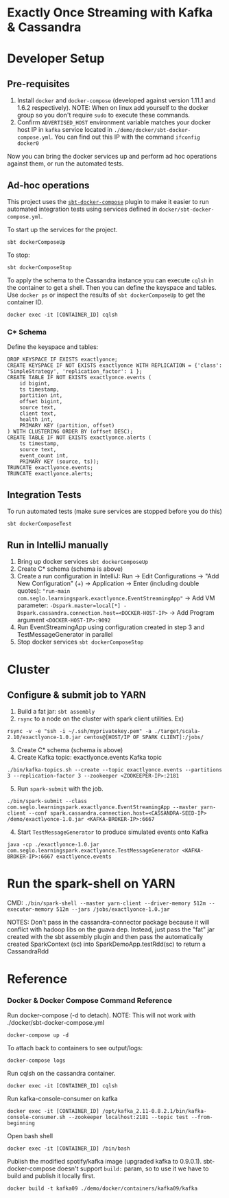 Exactly Once Streaming with Kafka & Cassandra
=============================================

# Developer Setup

## Pre-requisites

1. Install `docker` and `docker-compose` (developed against version 1.11.1 and 1.6.2 respectively).  NOTE: When on linux add yourself to the docker group so you don't require `sudo` to execute these commands.
2. Confirm `ADVERTISED_HOST` environment variable matches your docker host IP in `kafka` service located in `./demo/docker/sbt-docker-compose.yml`.  You can find out this IP with the command `ifconfig docker0`

Now you can bring the docker services up and perform ad hoc operations against them, or run the automated tests.

## Ad-hoc operations

This project uses the [`sbt-docker-compose`](https://github.com/Tapad/sbt-docker-compose) plugin to make it easier to run automated integration tests using services defined in `docker/sbt-docker-compose.yml`.

To start up the services for the project.

`sbt dockerComposeUp`

To stop:

`sbt dockerComposeStop`

To apply the schema to the Cassandra instance you can execute `cqlsh` in the container to get a shell.  Then you can define the keyspace and tables.  Use `docker ps` or inspect the results of `sbt dockerComposeUp` to get the container ID.

`docker exec -it [CONTAINER_ID] cqlsh`

### C* Schema

Define the keyspace and tables:

```
DROP KEYSPACE IF EXISTS exactlyonce;
CREATE KEYSPACE IF NOT EXISTS exactlyonce WITH REPLICATION = {'class': 'SimpleStrategy', 'replication_factor': 1 };
CREATE TABLE IF NOT EXISTS exactlyonce.events (
    id bigint,
    ts timestamp,
    partition int,
    offset bigint,
    source text,
    client text,
    health int,
    PRIMARY KEY (partition, offset)
) WITH CLUSTERING ORDER BY (offset DESC);
CREATE TABLE IF NOT EXISTS exactlyonce.alerts (
    ts timestamp,
    source text,
    event_count int,
    PRIMARY KEY (source, ts));
TRUNCATE exactlyonce.events;
TRUNCATE exactlyonce.alerts;
```

## Integration Tests

To run automated tests (make sure services are stopped before you do this)

`sbt dockerComposeTest`

## Run in IntelliJ manually

1. Bring up docker services `sbt dockerComposeUp`
2. Create C* schema (schema is above)
3. Create a run configuration in IntelliJ: Run -> Edit Configurations -> "Add New Configuration" (+) -> Application -> Enter (including double quotes): `"run-main com.seglo.learningspark.exactlyonce.EventStreamingApp"` -> Add VM parameter: `-Dspark.master=local[*] -Dspark.cassandra.connection.host=<DOCKER-HOST-IP>` -> Add Program argument `<DOCKER-HOST-IP>:9092`
4. Run EventStreamingApp using configuration created in step 3 and TestMessageGenerator in parallel
5. Stop docker services `sbt dockerComposeStop`

# Cluster

## Configure & submit job to YARN

1. Build a fat jar: `sbt assembly`
2. `rsync` to a node on the cluster with spark client utilities. Ex)

`rsync -v -e "ssh -i ~/.ssh/myprivatekey.pem" -a ./target/scala-2.10/exactlyonce-1.0.jar centos@[HOST/IP OF SPARK CLIENT]:/jobs/`

3. Create C* schema (schema is above)
4. Create Kafka topic: exactlyonce.events Kafka topic

`./bin/kafka-topics.sh --create --topic exactlyonce.events --partitions 3 --replication-factor 3 --zookeeper <ZOOKEEPER-IP>:2181`

5. Run `spark-submit` with the job.

`./bin/spark-submit --class com.seglo.learningspark.exactlyonce.EventStreamingApp --master yarn-client --conf spark.cassandra.connection.host=<CASSANDRA-SEED-IP> /demo/exactlyonce-1.0.jar <KAFKA-BROKER-IP>:6667`

4. Start `TestMessageGenerator` to produce simulated events onto Kafka

`java -cp ./exactlyonce-1.0.jar com.seglo.learningspark.exactlyonce.TestMessageGenerator <KAFKA-BROKER-IP>:6667 exactlyonce.events`

# Run the spark-shell on YARN

CMD: `./bin/spark-shell --master yarn-client --driver-memory 512m --executor-memory 512m --jars /jobs/exactlyonce-1.0.jar`

NOTES: Don't pass in the cassandra-connector package because it will conflict with hadoop libs
       on the guava dep.  Instead, just pass the "fat" jar created with the sbt assembly plugin and
       then pass the automatically created SparkContext (sc) into SparkDemoApp.testRdd(sc) to return
       a CassandraRdd

# Reference

### Docker & Docker Compose Command Reference

Run docker-compose (-d to detach).  NOTE: This will not work with ./docker/sbt-docker-compose.yml

`docker-compose up -d`

To attach back to containers to see output/logs:

`docker-compose logs`

Run cqlsh on the cassandra container.

`docker exec -it [CONTAINER_ID] cqlsh`

Run kafka-console-consumer on kafka

`docker exec -it [CONTAINER_ID] /opt/kafka_2.11-0.8.2.1/bin/kafka-console-consumer.sh --zookeeper localhost:2181 --topic test --from-beginning`

Open bash shell

`docker exec -it [CONTAINER_ID] /bin/bash`

Publish the modified spotify/kafka image (upgraded kafka to 0.9.0.1).  sbt-docker-compose doesn't support `build:` param, so to use it we have to build and publish it locally first.

`docker build -t kafka09 ./demo/docker/containers/kafka09/kafka`
